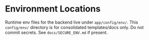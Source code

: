 # Environment Locations

Runtime env files for the backend live under `app/config/env/`.
This `config/env/` directory is for consolidated templates/docs only.
Do not commit secrets. See `docs/SECURE_ENV.md` if present. 